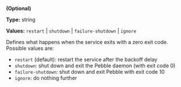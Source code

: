 **(Optional)**

**Type:** string

**Values:** `restart` | `shutdown` | `failure-shutdown` | `ignore`

Defines what happens when the service exits with a zero
exit code. Possible values are:
  - `restart` (default): restart the service after the backoff delay
  - `shutdown`: shut down and exit the Pebble daemon (with exit code 0)
  - `failure-shutdown`: shut down and exit Pebble with exit code 10
  - `ignore`: do nothing further